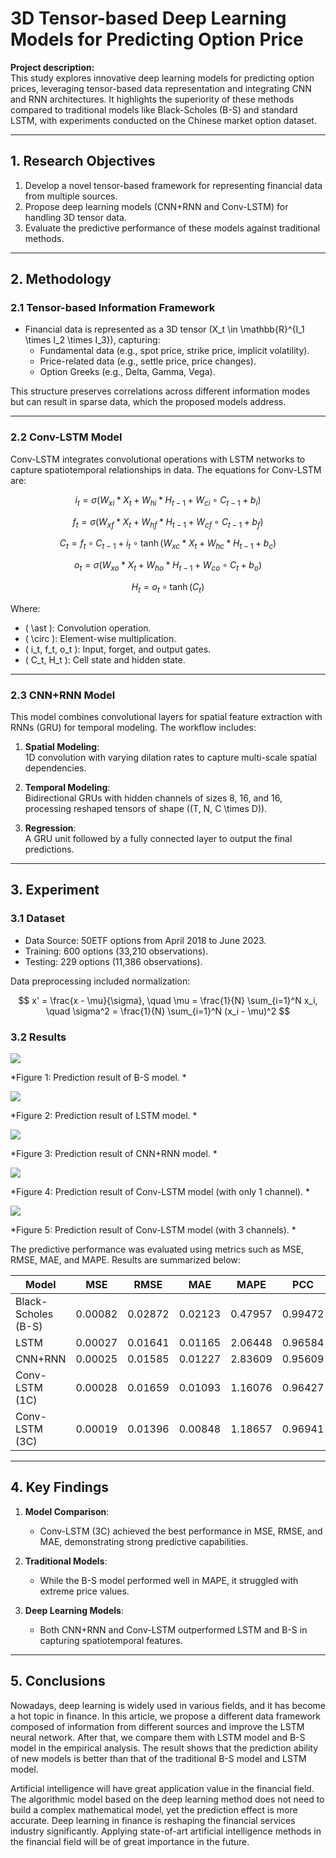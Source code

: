 # 3D Tensor-based Deep Learning Models for Predicting Option Price

**Project description:**  
This study explores innovative deep learning models for predicting option prices, leveraging tensor-based data representation and integrating CNN and RNN architectures. It highlights the superiority of these methods compared to traditional models like Black-Scholes (B-S) and standard LSTM, with experiments conducted on the Chinese market option dataset.

<script type="text/javascript" async
  src="https://cdnjs.cloudflare.com/ajax/libs/mathjax/3.2.2/es5/tex-mml-chtml.js">
</script>

---

## 1. Research Objectives

1. Develop a novel tensor-based framework for representing financial data from multiple sources.
2. Propose deep learning models (CNN+RNN and Conv-LSTM) for handling 3D tensor data.
3. Evaluate the predictive performance of these models against traditional methods.

---

## 2. Methodology

### 2.1 Tensor-based Information Framework

- Financial data is represented as a 3D tensor \(X_t \in \mathbb{R}^{I_1 \times I_2 \times I_3}\), capturing:
  - Fundamental data (e.g., spot price, strike price, implicit volatility).
  - Price-related data (e.g., settle price, price changes).
  - Option Greeks (e.g., Delta, Gamma, Vega).
  
This structure preserves correlations across different information modes but can result in sparse data, which the proposed models address.

---

### 2.2 Conv-LSTM Model

Conv-LSTM integrates convolutional operations with LSTM networks to capture spatiotemporal relationships in data. The equations for Conv-LSTM are:

$$
i_t = \sigma(W_{xi} \ast X_t + W_{hi} \ast H_{t-1} + W_{ci} \circ C_{t-1} + b_i)
$$

$$
f_t = \sigma(W_{xf} \ast X_t + W_{hf} \ast H_{t-1} + W_{cf} \circ C_{t-1} + b_f)
$$

$$
C_t = f_t \circ C_{t-1} + i_t \circ \tanh(W_{xc} \ast X_t + W_{hc} \ast H_{t-1} + b_c)
$$

$$
o_t = \sigma(W_{xo} \ast X_t + W_{ho} \ast H_{t-1} + W_{co} \circ C_t + b_o)
$$

$$
H_t = o_t \circ \tanh(C_t)
$$

Where:
- \( \ast \): Convolution operation.
- \( \circ \): Element-wise multiplication.
- \( i_t, f_t, o_t \): Input, forget, and output gates.
- \( C_t, H_t \): Cell state and hidden state.

---

### 2.3 CNN+RNN Model

This model combines convolutional layers for spatial feature extraction with RNNs (GRU) for temporal modeling. The workflow includes:

1. **Spatial Modeling**:  
   1D convolution with varying dilation rates to capture multi-scale spatial dependencies.

2. **Temporal Modeling**:  
   Bidirectional GRUs with hidden channels of sizes 8, 16, and 16, processing reshaped tensors of shape \((T, N, C \times D)\).

3. **Regression**:  
   A GRU unit followed by a fully connected layer to output the final predictions.

---

## 3. Experiment

### 3.1 Dataset
- Data Source: 50ETF options from April 2018 to June 2023.
- Training: 600 options (33,210 observations).
- Testing: 229 options (11,386 observations).

Data preprocessing included normalization:

$$
x' = \frac{x - \mu}{\sigma}, \quad \mu = \frac{1}{N} \sum_{i=1}^N x_i, \quad \sigma^2 = \frac{1}{N} \sum_{i=1}^N (x_i - \mu)^2
$$

### 3.2 Results
<img src="/images/796-1.png"/>

*Figure 1:  Prediction result of B-S model. *

<img src="/images/796-2.png"/>

*Figure 2:  Prediction result of LSTM model. *

<img src="/images/796-3.png"/>

*Figure 3:  Prediction result of CNN+RNN model. *

<img src="/images/796-4.png"/>

*Figure 4:  Prediction result of Conv-LSTM model (with only 1 channel). *

<img src="/images/796-5.png"/>

*Figure 5:  Prediction result of Conv-LSTM model (with 3 channels). *


The predictive performance was evaluated using metrics such as MSE, RMSE, MAE, and MAPE. Results are summarized below:

| Model              | MSE      | RMSE    | MAE     | MAPE    | PCC     |
|--------------------|----------|---------|---------|---------|---------|
| Black-Scholes (B-S)| 0.00082  | 0.02872 | 0.02123 | 0.47957 | 0.99472 |
| LSTM               | 0.00027  | 0.01641 | 0.01165 | 2.06448 | 0.96584 |
| CNN+RNN            | 0.00025  | 0.01585 | 0.01227 | 2.83609 | 0.95609 |
| Conv-LSTM (1C)     | 0.00028  | 0.01659 | 0.01093 | 1.16076 | 0.96427 |
| Conv-LSTM (3C)     | 0.00019  | 0.01396 | 0.00848 | 1.18657 | 0.96941 |

---

## 4. Key Findings

1. **Model Comparison**:
   - Conv-LSTM (3C) achieved the best performance in MSE, RMSE, and MAE, demonstrating strong predictive capabilities.

2. **Traditional Models**:
   - While the B-S model performed well in MAPE, it struggled with extreme price values.

3. **Deep Learning Models**:
   - Both CNN+RNN and Conv-LSTM outperformed LSTM and B-S in capturing spatiotemporal features.

---

## 5. Conclusions

Nowadays, deep learning is widely used in various fields, and it has become a hot topic in finance. In
this article, we propose a different data framework composed of information from different sources and improve the LSTM neural network. After that, we compare them with LSTM model and B-S
model in the empirical analysis. The result shows that the prediction ability of new models is better
than that of the traditional B-S model and LSTM model.

Artificial intelligence will have great application value in the financial field. The algorithmic
model based on the deep learning method does not need to build a complex mathematical model, yet
the prediction effect is more accurate. Deep learning in finance is reshaping the financial services
industry significantly. Applying state-of-art artificial intelligence methods in the financial field will
be of great importance in the future.
